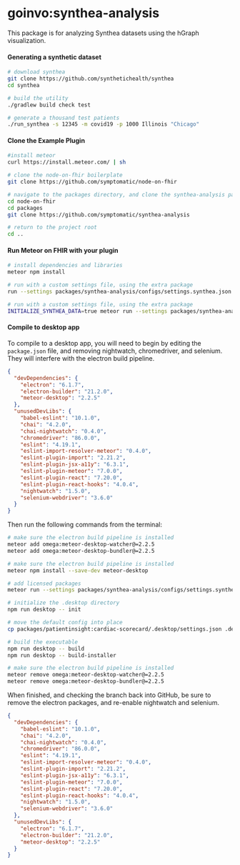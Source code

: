 # goinvo:synthea-analysis

This package is for analyzing Synthea datasets using the hGraph visualization.  

#### Generating a synthetic dataset

```bash
# download synthea
git clone https://github.com/synthetichealth/synthea
cd synthea

# build the utility
./gradlew build check test

# generate a thousand test patients
./run_synthea -s 12345 -m covid19 -p 1000 Illinois "Chicago"  
```


#### Clone the Example Plugin      

```bash
#install meteor
curl https://install.meteor.com/ | sh

# clone the node-on-fhir boilerplate  
git clone https://github.com/symptomatic/node-on-fhir  

# navigate to the packages directory, and clone the synthea-analysis package into it
cd node-on-fhir  
cd packages  
git clone https://github.com/symptomatic/synthea-analysis

# return to the project root 
cd ..
```

#### Run Meteor on FHIR with your plugin  

```bash
# install dependencies and libraries
meteor npm install

# run with a custom settings file, using the extra package  
run --settings packages/synthea-analysis/configs/settings.synthea.json --extra-packages goinvo:synthea-analysis

# run with a custom settings file, using the extra package  
INITIALIZE_SYNTHEA_DATA=true meteor run --settings packages/synthea-analysis/configs/settings.synthea.json --extra-packages goinvo:synthea-analysis
```



#### Compile to desktop app

To compile to a desktop app, you will need to begin by editing the `package.json` file, and removing nightwatch, chromedriver, and selenium.  They will interfere with the electron build pipeline.

```json
{
  "devDependencies": {
    "electron": "6.1.7",
    "electron-builder": "21.2.0",
    "meteor-desktop": "2.2.5"
  },
  "unusedDevLibs": {
    "babel-eslint": "10.1.0",
    "chai": "4.2.0",
    "chai-nightwatch": "0.4.0",
    "chromedriver": "86.0.0",
    "eslint": "4.19.1",
    "eslint-import-resolver-meteor": "0.4.0",
    "eslint-plugin-import": "2.21.2",
    "eslint-plugin-jsx-a11y": "6.3.1",
    "eslint-plugin-meteor": "7.0.0",
    "eslint-plugin-react": "7.20.0",
    "eslint-plugin-react-hooks": "4.0.4",
    "nightwatch": "1.5.0",
    "selenium-webdriver": "3.6.0"
  }
}
```

Then run the following commands from the terminal:

```bash
# make sure the electron build pipeline is installed
meteor add omega:meteor-desktop-watcher@=2.2.5
meteor add omega:meteor-desktop-bundler@=2.2.5

# make sure the electron build pipeline is installed
meteor npm install --save-dev meteor-desktop

# add licensed packages
meteor run --settings packages/synthea-analysis/configs/settings.synthea.json --extra-packages goinvo:synthea-analysis --mobile-server=127.0.0.1:3000

# initialize the .desktop directory
npm run desktop -- init

# move the default config into place
cp packages/patientinsight:cardiac-scorecard/.desktop/settings.json .desktop/settings.json

# build the executable
npm run desktop -- build
npm run desktop -- build-installer

# make sure the electron build pipeline is installed
meteor remove omega:meteor-desktop-watcher@=2.2.5
meteor remove omega:meteor-desktop-bundler@=2.2.5

```

When finished, and checking the branch back into GitHub, be sure to remove the electron packages, and re-enable nightwatch and selenium.  

```json
{
  "devDependencies": {
    "babel-eslint": "10.1.0",
    "chai": "4.2.0",
    "chai-nightwatch": "0.4.0",
    "chromedriver": "86.0.0",
    "eslint": "4.19.1",
    "eslint-import-resolver-meteor": "0.4.0",
    "eslint-plugin-import": "2.21.2",
    "eslint-plugin-jsx-a11y": "6.3.1",
    "eslint-plugin-meteor": "7.0.0",
    "eslint-plugin-react": "7.20.0",
    "eslint-plugin-react-hooks": "4.0.4",
    "nightwatch": "1.5.0",
    "selenium-webdriver": "3.6.0"
  },
  "unusedDevLibs": {
    "electron": "6.1.7",
    "electron-builder": "21.2.0",
    "meteor-desktop": "2.2.5"
  }
}
```
